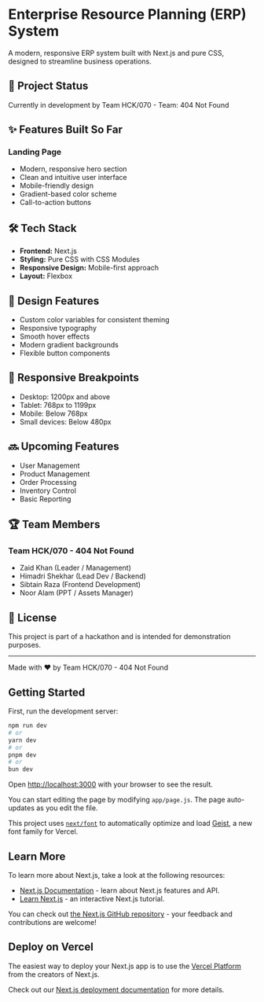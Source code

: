 # Enterprise Resource Planning (ERP) System

A modern, responsive ERP system built with Next.js and pure CSS, designed to streamline business operations.

## 🚀 Project Status
Currently in development by Team HCK/070 - Team: 404 Not Found

## ✨ Features Built So Far

### Landing Page
- Modern, responsive hero section
- Clean and intuitive user interface
- Mobile-friendly design
- Gradient-based color scheme
- Call-to-action buttons

## 🛠️ Tech Stack
- **Frontend:** Next.js
- **Styling:** Pure CSS with CSS Modules
- **Responsive Design:** Mobile-first approach
- **Layout:** Flexbox

## 🎨 Design Features
- Custom color variables for consistent theming
- Responsive typography
- Smooth hover effects
- Modern gradient backgrounds
- Flexible button components

## 📱 Responsive Breakpoints
- Desktop: 1200px and above
- Tablet: 768px to 1199px
- Mobile: Below 768px
- Small devices: Below 480px

## 🔜 Upcoming Features
- User Management
- Product Management
- Order Processing
- Inventory Control
- Basic Reporting

## 🏆 Team Members
### Team HCK/070 - 404 Not Found
- Zaid Khan (Leader / Management)
- Himadri Shekhar (Lead Dev / Backend)
- Sibtain Raza (Frontend Development)
- Noor Alam (PPT / Assets Manager)

## 📄 License
This project is part of a hackathon and is intended for demonstration purposes.

---
Made with ❤️ by Team HCK/070 - 404 Not Found

## Getting Started

First, run the development server:

```bash
npm run dev
# or
yarn dev
# or
pnpm dev
# or
bun dev
```

Open [http://localhost:3000](http://localhost:3000) with your browser to see the result.

You can start editing the page by modifying `app/page.js`. The page auto-updates as you edit the file.

This project uses [`next/font`](https://nextjs.org/docs/app/building-your-application/optimizing/fonts) to automatically optimize and load [Geist](https://vercel.com/font), a new font family for Vercel.

## Learn More

To learn more about Next.js, take a look at the following resources:

- [Next.js Documentation](https://nextjs.org/docs) - learn about Next.js features and API.
- [Learn Next.js](https://nextjs.org/learn) - an interactive Next.js tutorial.

You can check out [the Next.js GitHub repository](https://github.com/vercel/next.js) - your feedback and contributions are welcome!

## Deploy on Vercel

The easiest way to deploy your Next.js app is to use the [Vercel Platform](https://vercel.com/new?utm_medium=default-template&filter=next.js&utm_source=create-next-app&utm_campaign=create-next-app-readme) from the creators of Next.js.

Check out our [Next.js deployment documentation](https://nextjs.org/docs/app/building-your-application/deploying) for more details.
